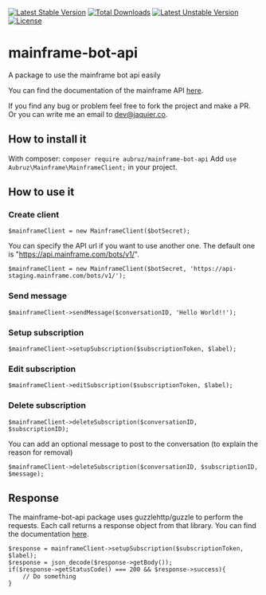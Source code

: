 [![Latest Stable Version](https://poser.pugx.org/aubruz/mainframe-bot-api/v/stable)](https://packagist.org/packages/aubruz/mainframe-bot-api)
[![Total Downloads](https://poser.pugx.org/aubruz/mainframe-bot-api/downloads)](https://packagist.org/packages/aubruz/mainframe-bot-api)
[![Latest Unstable Version](https://poser.pugx.org/aubruz/mainframe-bot-api/v/unstable)](https://packagist.org/packages/aubruz/mainframe-bot-api)
[![License](https://poser.pugx.org/aubruz/mainframe-bot-api/license)](https://packagist.org/packages/aubruz/mainframe-bot-api)

# mainframe-bot-api
A package to use the mainframe bot api easily

You can find the documentation of the mainframe API [here](http://developer.mainframe.com/?http#mainframe-server-api).

If you find any bug or problem feel free to fork the project and make a PR. Or you can write me an email to 
[dev@jaquier.co](mailto:dev@jaquier.co).

## How to install it
With composer:
`composer require aubruz/mainframe-bot-api`
Add `use Aubruz\Mainframe\MainframeClient;` in your project.

## How to use it
### Create client
```
$mainframeClient = new MainframeClient($botSecret);
```
You can specify the API url if you want to use another one. The default one is "https://api.mainframe.com/bots/v1/".
```
$mainframeClient = new MainframeClient($botSecret, 'https://api-staging.mainframe.com/bots/v1/');
```

### Send message
```
$mainframeClient->sendMessage($conversationID, 'Hello World!!');
```

### Setup subscription
```
$mainframeClient->setupSubscription($subscriptionToken, $label);
```

### Edit subscription
```
$mainframeClient->editSubscription($subscriptionToken, $label);
```

### Delete subscription
```
$mainframeClient->deleteSubscription($conversationID, $subscriptionID);
```
You can add an optional message to post to the conversation (to explain the reason for removal)
```
$mainframeClient->deleteSubscription($conversationID, $subscriptionID, $message);
```

## Response
The mainframe-bot-api package uses guzzlehttp/guzzle to perform the requests.
Each call returns a response object from that library. You can find the documentation [here](http://docs.guzzlephp.org/en/stable/quickstart.html#using-responses).
```
$response = mainframeClient->setupSubscription($subscriptionToken, $label);
$response = json_decode($response->getBody());
if($response->getStatusCode() === 200 && $response->success){
    // Do something
}
```
